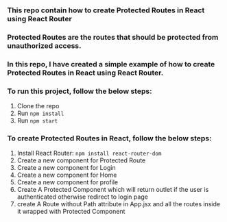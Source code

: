 ### This repo contain how to create Protected Routes in React using React Router 
### Protected Routes are the routes that should be protected from unauthorized access.
### In this repo, I have created a simple example of how to create Protected Routes in React using React Router.

### To run this project, follow the below steps:
1. Clone the repo
2. Run `npm install`
3. Run `npm start`


### To create Protected Routes in React, follow the below steps:
1. Install React Router: `npm install react-router-dom`
2. Create a new component for Protected Route
3. Create a new component for Login
4. Create a new component for Home
5. Create a new component for profile
6. Create A Protected Component which will return outlet if the user is authenticated otherwise redirect to login page
7. create A Route without Path attribute in App.jsx and all the routes inside it wrapped with Protected Component

